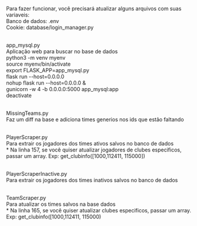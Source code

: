 Para fazer funcionar, você precisará atualizar alguns arquivos com suas variaveis:
<br>Banco de dados: .env
<br>Cookie: database/login_manager.py

<br>app_mysql.py
<br>Aplicação web para buscar no base de dados
<br>python3 -m venv myenv
<br>source myenv/bin/activate
<br>export FLASK_APP=app_mysql.py
<br>flask run --host=0.0.0.0
<br>nohup flask run --host=0.0.0.0 &
<br>gunicorn -w 4 -b 0.0.0.0:5000 app_mysql:app
<br>deactivate

<br>MissingTeams.py
<br>Faz um diff na base e adiciona times generios nos ids que estão faltando

<br>PlayerScraper.py
<br>Para extrair os jogadores dos times ativos salvos no banco de dados
<br>* Na linha 157, se você quiser atualizar jogadores de clubes especificos, passar um array. Exp: get_clubinfo([1000,112411, 115000])

<br>PlayerScraperInactive.py
<br>Para extrair os jogadores dos times inativos salvos no banco de dados

<br>TeamScraper.py
<br>Para atualizar os times salvos na base dados
<br>* Na linha 165, se você quiser atualizar clubes especificos, passar um array. Exp: get_clubinfo([1000,112411, 115000)
